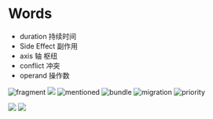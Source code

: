 # Words
- duration 持续时间
- Side Effect 副作用
- axis 轴 枢纽
- conflict 冲突
- operand 操作数

![fragment](https://hy-picgo.oss-cn-shenzhen.aliyuncs.com/images/words/2020/11/03/1604415880-9419c2f2bddf67795bc688221f0d807c-words-fragment.png)
![](https://hy-picgo.oss-cn-shenzhen.aliyuncs.com/images/words/2020/11/03/1604415880-f98b78d8670e2db0284d338445a7a5dd-words-mentioned.png)
![mentioned](https://hy-picgo.oss-cn-shenzhen.aliyuncs.com/images/words/2020/11/03/1604415880-e5cb744f82ff0f3bb6705465772b38ca-dynamic.png)
![bundle](https://hy-picgo.oss-cn-shenzhen.aliyuncs.com/images/words/2020/11/03/1604415880-fc57139f4493e07039c1c0770f923277-words-bundle.png)
![migration](https://hy-picgo.oss-cn-shenzhen.aliyuncs.com/images/words/2020/11/03/1604415880-31b6e327cc2dbf6bb89b107393656802-words-migration.png)
![priority](https://hy-picgo.oss-cn-shenzhen.aliyuncs.com/images/words/2020/11/03/1604415880-99dd61c6a78513036e87dcc60d93dcd0-words-priority.png)

![](https://hy-picgo.oss-cn-shenzhen.aliyuncs.com/2021/01/02/5f23d33b55ee680eaccadabfd3602166.png)
![](https://hy-picgo.oss-cn-shenzhen.aliyuncs.com/2021/01/02/1c217b026438a52e477df29815d68c4b.png)

